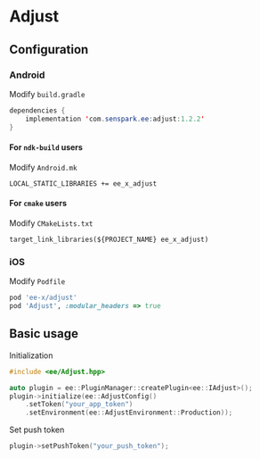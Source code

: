 # Adjust
## Configuration
### Android
Modify `build.gradle`
```java
dependencies {
    implementation 'com.senspark.ee:adjust:1.2.2'
}
```

#### For `ndk-build` users
Modify `Android.mk`
```
LOCAL_STATIC_LIBRARIES += ee_x_adjust
```

#### For `cmake` users
Modify `CMakeLists.txt`
```
target_link_libraries(${PROJECT_NAME} ee_x_adjust)
```
### iOS
Modify `Podfile`
```ruby
pod 'ee-x/adjust'
pod 'Adjust', :modular_headers => true
```

## Basic usage
Initialization
```cpp
#include <ee/Adjust.hpp>

auto plugin = ee::PluginManager::createPlugin<ee::IAdjust>();
plugin->initialize(ee::AdjustConfig()
    .setToken("your_app_token")
    .setEnvironment(ee::AdjustEnvironment::Production));
```

Set push token
```cpp
plugin->setPushToken("your_push_token");
```